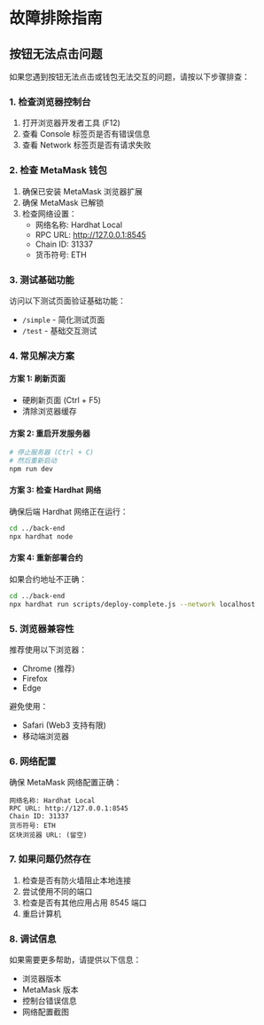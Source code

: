 # 故障排除指南

## 按钮无法点击问题

如果您遇到按钮无法点击或钱包无法交互的问题，请按以下步骤排查：

### 1. 检查浏览器控制台

1. 打开浏览器开发者工具 (F12)
2. 查看 Console 标签页是否有错误信息
3. 查看 Network 标签页是否有请求失败

### 2. 检查 MetaMask 钱包

1. 确保已安装 MetaMask 浏览器扩展
2. 确保 MetaMask 已解锁
3. 检查网络设置：
   - 网络名称: Hardhat Local
   - RPC URL: http://127.0.0.1:8545
   - Chain ID: 31337
   - 货币符号: ETH

### 3. 测试基础功能

访问以下测试页面验证基础功能：
- `/simple` - 简化测试页面
- `/test` - 基础交互测试

### 4. 常见解决方案

#### 方案 1: 刷新页面
- 硬刷新页面 (Ctrl + F5)
- 清除浏览器缓存

#### 方案 2: 重启开发服务器
```bash
# 停止服务器 (Ctrl + C)
# 然后重新启动
npm run dev
```

#### 方案 3: 检查 Hardhat 网络
确保后端 Hardhat 网络正在运行：
```bash
cd ../back-end
npx hardhat node
```

#### 方案 4: 重新部署合约
如果合约地址不正确：
```bash
cd ../back-end
npx hardhat run scripts/deploy-complete.js --network localhost
```

### 5. 浏览器兼容性

推荐使用以下浏览器：
- Chrome (推荐)
- Firefox
- Edge

避免使用：
- Safari (Web3 支持有限)
- 移动端浏览器

### 6. 网络配置

确保 MetaMask 网络配置正确：
```
网络名称: Hardhat Local
RPC URL: http://127.0.0.1:8545
Chain ID: 31337
货币符号: ETH
区块浏览器 URL: (留空)
```

### 7. 如果问题仍然存在

1. 检查是否有防火墙阻止本地连接
2. 尝试使用不同的端口
3. 检查是否有其他应用占用 8545 端口
4. 重启计算机

### 8. 调试信息

如果需要更多帮助，请提供以下信息：
- 浏览器版本
- MetaMask 版本
- 控制台错误信息
- 网络配置截图
